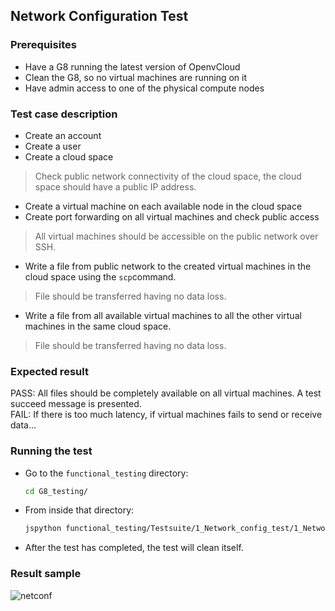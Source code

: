 ## Network Configuration Test

### Prerequisites
- Have a G8 running the latest version of OpenvCloud
- Clean the G8, so no virtual machines are running on it
- Have admin access to one of the physical compute nodes

### Test case description
- Create an account
- Create a user
- Create a cloud space

> Check public network connectivity of the cloud space, the cloud space should have a public IP address.

- Create a virtual machine on each available node in the cloud space
- Create port forwarding on all virtual machines and check public access

> All virtual machines should be accessible on the public network over SSH.

- Write a file from public network to the created virtual machines in the cloud space using the `scp`command.

> File should be transferred having no data loss.

- Write a file from all available virtual machines to all the other virtual machines in the same cloud space.

> File should be transferred having no data loss.

### Expected result
PASS: All files should be completely available on all virtual machines. A test succeed message is presented.  
FAIL: If there is too much latency, if virtual machines fails to send or receive data...

### Running the test
- Go to the `functional_testing` directory:
  ```bash
  cd G8_testing/
  ```

- From inside that directory:
  ```bash
  jspython functional_testing/Testsuite/1_Network_config_test/1_Network_conf_test.py 
  ```

- After the test has completed, the test will clean itself.

### Result sample
![netconf](https://cloud.githubusercontent.com/assets/15011431/16178107/84e9af3a-3648-11e6-916e-ee4e03baa8b7.png)
